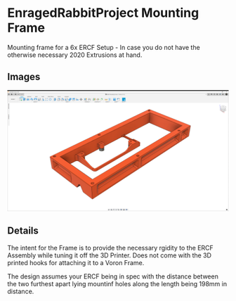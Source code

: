 
# EnragedRabbitProject Mounting Frame

Mounting frame for a 6x ERCF Setup - In case you do not have the otherwise necessary 2020 Extrusions at hand.

## Images

<img src="Images/2021-11-23.png" alt="Benders" width="950"/>

## Details

The intent for the Frame is to provide the necessary rgidity to the ERCF Assembly while tuning it off the 3D Printer. Does not come with the 3D printed hooks for attaching it to a Voron Frame.

The design assumes your ERCF being in spec with the distance between the two furthest apart lying mountinf holes along the length being 198mm in distance.